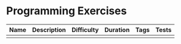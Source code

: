 # Programming Exercises

| Name | Description | Difficulty | Duration | Tags | Tests | 
| --- | --- | --- | --- | --- | --- |
|     |     |     |     |     |     |
